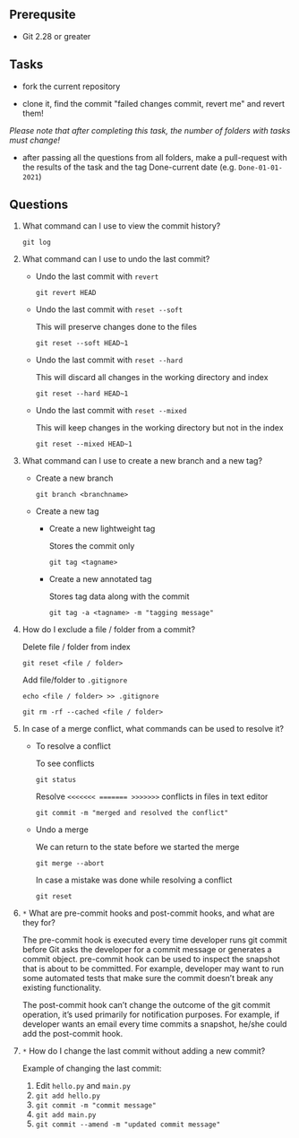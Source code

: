 ## Prerequsite

* Git 2.28 or greater

## Tasks

* fork the current repository

* clone it, find the commit "failed changes commit, revert me" and revert them! 

*Please note that after completing this task, the number of folders with tasks must change!*

* after passing all the questions from all folders, make a pull-request with the results of the task and the tag Done-current date (e.g. `Done-01-01-2021`)


## Questions

1. What command can I use to view the commit history?
    
    `git log`
2. What command can I use to undo the last commit?
    * Undo the last commit with `revert`

        `git revert HEAD`
    * Undo the last commit with `reset --soft`
    
        This will preserve changes done to the files

        `git reset --soft HEAD~1`
    * Undo the last commit with `reset --hard`

        This will discard all changes in the working directory and index

        `git reset --hard HEAD~1`
    * Undo the last commit with `reset --mixed`
        
        This will keep changes in the working directory but not in the index

        `git reset --mixed HEAD~1`

3. What command can I use to create a new branch and a new tag?
    * Create a new branch

        `git branch <branchname>`
    * Create a new tag
        * Create a new lightweight tag
            
            Stores the commit only

            `git tag <tagname>`
        * Create a new annotated tag

            Stores tag data along with the commit

            `git tag -a <tagname> -m "tagging message"`
4. How do I exclude a file / folder from a commit?

    Delete file / folder from index

    `git reset <file / folder>` 
    
    Add file/folder to `.gitignore`

    `echo <file / folder> >> .gitignore`

    `git rm -rf --cached <file / folder>`

5. In case of a merge conflict, what commands can be used to resolve it?
    * To resolve a conflict

        To see conflicts

        `git status`

        Resolve `<<<<<<< ======= >>>>>>>` conflicts in files in text editor

        `git commit -m "merged and resolved the conflict"`

    * Undo a merge

        We can return to the state before we started the merge

        `git merge --abort`

        In case a mistake was done while resolving a conflict

        `git reset`


6. `*` What are pre-commit hooks and post-commit hooks, and what are they for?

    The pre-commit hook is executed every time developer runs git commit before Git asks the developer for a commit message or generates a commit object. pre-commit hook can be used to inspect the snapshot that is about to be committed. For example, developer may want to run some automated tests that make sure the commit doesn’t break any existing functionality.

    The post-commit hook can’t change the outcome of the git commit operation, it’s used primarily for notification purposes. For example, if developer wants an email every time commits a snapshot, he/she could add the post-commit hook.
7. `*` How do I change the last commit without adding a new commit?

    Example of changing the last commit:
    1. Edit `hello.py` and `main.py`
    2. `git add hello.py`
    3. `git commit -m "commit message"`
    4. `git add main.py`
    5. `git commit --amend -m "updated commit message"`
